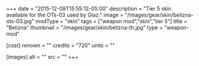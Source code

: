 +++
date = "2015-12-09T15:55:12-05:00"
description = "Tier 5 skin available for the OTs-03 used by Glaz."
image = "/images/gear/skin/belizna-ots-03.jpg"
modType = "skin"
tags = ["weapon mod","skin","tier 5"]
title = "Belizna"
thumbnail = "/images/gear/skin/belizna-th.jpg"
type = "weapon-mod"

[cost]
  renown = ""
  credits = "720"
  units = ""

[images]
  alt = ""
  src = ""
+++
